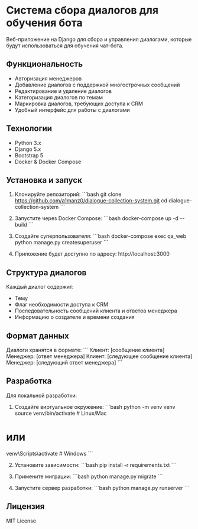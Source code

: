 # Система сбора диалогов для обучения бота

Веб-приложение на Django для сбора и управления диалогами, которые будут использоваться для обучения чат-бота.

## Функциональность

- Авторизация менеджеров
- Добавление диалогов с поддержкой многострочных сообщений
- Редактирование и удаление диалогов
- Категоризация диалогов по темам
- Маркировка диалогов, требующих доступа к CRM
- Удобный интерфейс для работы с диалогами

## Технологии

- Python 3.x
- Django 5.x
- Bootstrap 5
- Docker & Docker Compose

## Установка и запуск

1. Клонируйте репозиторий:
\`\`\`bash
git clone https://github.com/a1manz0/dialogue-collection-system.git
cd dialogue-collection-system
\`\`\`

2. Запустите через Docker Compose:
\`\`\`bash
docker-compose up -d --build
\`\`\`

3. Создайте суперпользователя:
\`\`\`bash
docker-compose exec qa_web python manage.py createsuperuser
\`\`\`

4. Приложение будет доступно по адресу: http://localhost:3000

## Структура диалогов

Каждый диалог содержит:
- Тему
- Флаг необходимости доступа к CRM
- Последовательность сообщений клиента и ответов менеджера
- Информацию о создателе и времени создания

## Формат данных

Диалоги хранятся в формате:
\`\`\`
Клиент: [сообщение клиента]
Менеджер: [ответ менеджера]
Клиент: [следующее сообщение клиента]
Менеджер: [следующий ответ менеджера]
\`\`\`

## Разработка

Для локальной разработки:

1. Создайте виртуальное окружение:
\`\`\`bash
python -m venv venv
source venv/bin/activate  # Linux/Mac
# или
venv\Scripts\activate  # Windows
\`\`\`

2. Установите зависимости:
\`\`\`bash
pip install -r requirements.txt
\`\`\`

3. Примените миграции:
\`\`\`bash
python manage.py migrate
\`\`\`

4. Запустите сервер разработки:
\`\`\`bash
python manage.py runserver
\`\`\`

## Лицензия

MIT License
